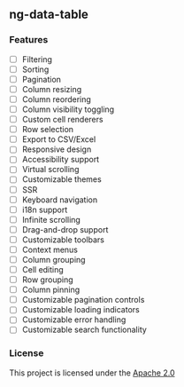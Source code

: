 ## ng-data-table


### Features

- [ ] Filtering
- [ ] Sorting
- [ ] Pagination
- [ ] Column resizing
- [ ] Column reordering
- [ ] Column visibility toggling
- [ ] Custom cell renderers
- [ ] Row selection
- [ ] Export to CSV/Excel
- [ ] Responsive design
- [ ] Accessibility support
- [ ] Virtual scrolling
- [ ] Customizable themes
- [ ] SSR
- [ ] Keyboard navigation
- [ ] i18n support
- [ ] Infinite scrolling
- [ ] Drag-and-drop support
- [ ] Customizable toolbars
- [ ] Context menus
- [ ] Column grouping
- [ ] Cell editing
- [ ] Row grouping
- [ ] Column pinning
- [ ] Customizable pagination controls
- [ ] Customizable loading indicators
- [ ] Customizable error handling
- [ ] Customizable search functionality

### License
This project is licensed under the [Apache 2.0](LICENSE)
